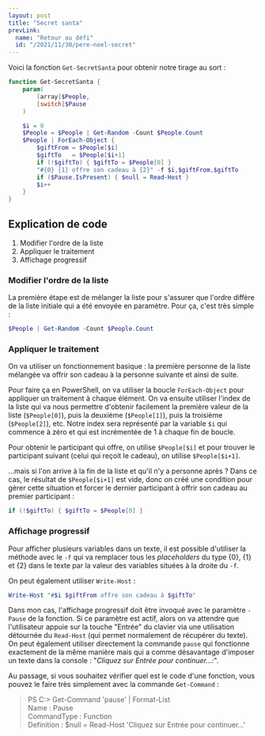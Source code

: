 ```yaml
---
layout: post
title: "Secret santa"
prevLink:
  name: "Retour au défi"
  id: "/2021/11/30/pere-noel-secret"
---
```


Voici la fonction `Get-SecretSanta` pour obtenir notre tirage au sort :

```powershell
function Get-SecretSanta {
    param(
        [array]$People,
        [switch]$Pause
    )

    $i = 0
    $People = $People | Get-Random -Count $People.Count
    $People | ForEach-Object {
        $giftFrom = $People[$i]
        $giftTo   = $People[$i+1]
        if (!$giftTo) { $giftTo = $People[0] }
        "#{0} {1} offre son cadeau à {2}" -f $i,$giftFrom,$giftTo
        if ($Pause.IsPresent) { $null = Read-Host }
        $i++
    }
}
```

## Explication de code

1. Modifier l'ordre de la liste
2. Appliquer le traitement
3. Affichage progressif

### Modifier l'ordre de la liste

La première étape est de mélanger la liste pour s'assurer que l'ordre diffère de la liste initiale qui a été envoyée en paramètre. Pour ça, c'est très simple :

```powershell
$People | Get-Random -Count $People.Count
```

### Appliquer le traitement

On va utiliser un fonctionnement basique : la première personne de la liste mélangée va offrir son cadeau à la personne suivante et ainsi de suite.

Pour faire ça en PowerShell, on va utiliser la boucle `ForEach-Object` pour appliquer un traitement à chaque élément. On va ensuite utiliser l'index de la liste qui va nous permettre d'obtenir facilement la première valeur de la liste (`$People[0]`), puis la deuxième (`$People[1]`), puis la troisième (`$People[2]`), etc. Notre index sera représenté par la variable `$i` qui commence à zéro et qui est incrémentée de 1 à chaque fin de boucle.

Pour obtenir le participant qui offre, on utilise `$People[$i]` et pour trouver le participant suivant (celui qui reçoit le cadeau), on utilise `$People[$i+1]`.

…mais si l'on arrive à la fin de la liste et qu'il n'y a personne après ? Dans ce cas, le résultat de  `$People[$i+1]` est vide, donc on créé une condition pour gérer cette situation et forcer le dernier participant à offrir son cadeau au premier participant :

```powershell
if (!$giftTo) { $giftTo = $People[0] }
```

### Affichage progressif

Pour afficher plusieurs variables dans un texte, il est possible d'utiliser la méthode avec le `-f` qui va remplacer tous les *placeholders* du type {0}, {1} et {2} dans le texte par la valeur des variables situées à la droite du `-f`.

On peut également utiliser `Write-Host` :

```powershell
Write-Host "#$i $giftFrom offre son cadeau à $giftTo"
```

Dans mon cas, l'affichage progressif doit être invoqué avec le paramètre `-Pause` de la fonction. Si ce paramètre est actif, alors on va attendre que l'utilisateur appuie sur la touche "Entrée" du clavier via une utilisation détournée du `Read-Host` (qui permet normalement de récupérer du texte). On peut également utiliser directement la commande `pause` qui fonctionne exactement de la même manière mais qui a comme désavantage d'imposer un texte dans la console : "*Cliquez sur Entrée pour continuer...:*".

Au passage, si vous souhaitez vérifier quel est le code d'une fonction, vous pouvez le faire très simplement avec la commande `Get-Command` :

> PS C:\> Get-Command 'pause' | Format-List
> \
> Name        : Pause\
> CommandType : Function\
> Definition  : $null = Read-Host 'Cliquez sur Entrée pour continuer...'

